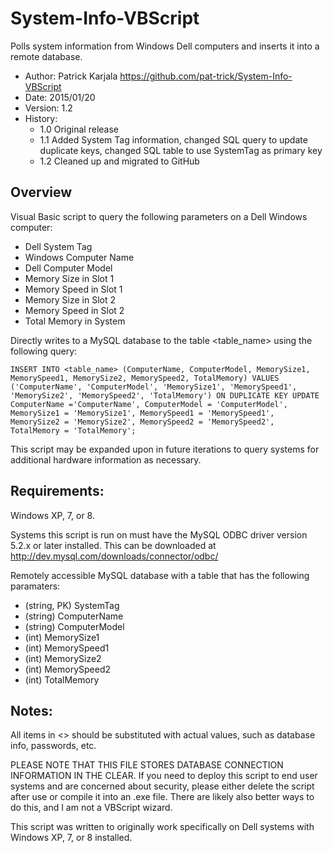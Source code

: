 # System-Info-VBScript
Polls system information from Windows Dell computers and inserts it into a remote database.

* Author:  Patrick Karjala https://github.com/pat-trick/System-Info-VBScript
* Date:  2015/01/20
* Version:  1.2
* History:
  * 1.0 Original release
  * 1.1 Added System Tag information, changed SQL query to update duplicate keys, changed SQL table to use SystemTag as primary key
  * 1.2 Cleaned up and migrated to GitHub

## Overview

Visual Basic script to query the following parameters on a Dell Windows computer:

* Dell System Tag
* Windows Computer Name
* Dell Computer Model
* Memory Size in Slot 1
* Memory Speed in Slot 1
* Memory Size in Slot 2
* Memory Speed in Slot 2
* Total Memory in System

Directly writes to a MySQL database to the table <table_name> using the following query:

`INSERT INTO <table_name> (ComputerName, ComputerModel, MemorySize1, MemorySpeed1, MemorySize2,
      MemorySpeed2, TotalMemory) VALUES ('ComputerName', 'ComputerModel', 'MemorySize1', 'MemorySpeed1',
      'MemorySize2', 'MemorySpeed2', 'TotalMemory')
ON DUPLICATE KEY UPDATE ComputerName ='ComputerName', ComputerModel = 'ComputerModel',
      MemorySize1 = 'MemorySize1', MemorySpeed1 = 'MemorySpeed1', MemorySize2 = 'MemorySize2',
      MemorySpeed2 = 'MemorySpeed2', TotalMemory = 'TotalMemory';`

This script may be expanded upon in future iterations to query systems for
additional hardware information as necessary.

## Requirements:

Windows XP, 7, or 8.

Systems this script is run on must have the MySQL ODBC driver version 5.2.x or later installed.
This can be downloaded at http://dev.mysql.com/downloads/connector/odbc/

Remotely accessible MySQL database with a table that has the following paramaters:

* (string, PK) SystemTag
* (string) ComputerName
* (string) ComputerModel
* (int) MemorySize1
* (int) MemorySpeed1
* (int) MemorySize2
* (int) MemorySpeed2
* (int) TotalMemory

## Notes: 

All items in <> should be substituted with actual values, such as database info, passwords, etc.

PLEASE NOTE THAT THIS FILE STORES DATABASE CONNECTION INFORMATION IN THE CLEAR.
If you need to deploy this script to end user systems and are concerned about security,
please either delete the script after use or compile it into an .exe file.  There
are likely also better ways to do this, and I am not a VBScript wizard.

This script was written to originally work specifically on Dell systems with Windows XP, 7, or 8 installed.

